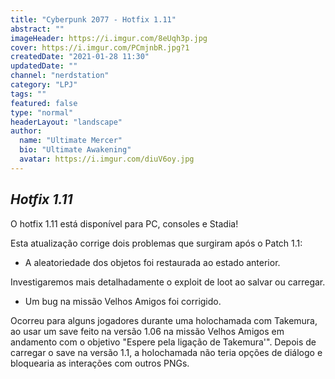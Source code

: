 ```yaml
---
title: "Cyberpunk 2077 - Hotfix 1.11"
abstract: ""
imageHeader: https://i.imgur.com/8eUqh3p.jpg
cover: https://i.imgur.com/PCmjnbR.jpg?1
createdDate: "2021-01-28 11:30"
updatedDate: ""
channel: "nerdstation"
category: "LPJ"
tags: ""
featured: false
type: "normal"
headerLayout: "landscape"
author:
  name: "Ultimate Mercer"
  bio: "Ultimate Awakening"
  avatar: https://i.imgur.com/diuV6oy.jpg
---
```


## _**Hotfix 1.11**_

O hotfix 1.11 está disponível para PC, consoles e Stadia!

Esta atualização corrige dois problemas que surgiram após o Patch 1.1:

- A aleatoriedade dos objetos foi restaurada ao estado anterior.

Investigaremos mais detalhadamente o exploit de loot ao salvar ou carregar.

- Um bug na missão Velhos Amigos foi corrigido.

Ocorreu para alguns jogadores durante uma holochamada com Takemura, ao usar um save feito na versão 1.06 na missão Velhos Amigos em andamento com o objetivo "Espere pela ligação de Takemura'". Depois de carregar o save na versão 1.1, a holochamada não teria opções de diálogo e bloquearia as interações com outros PNGs.
